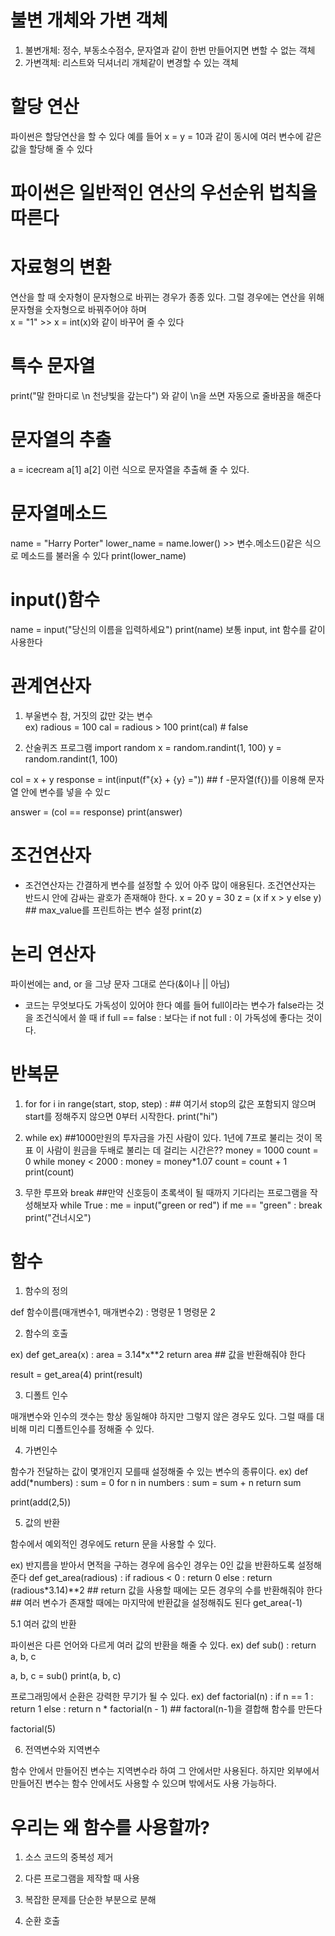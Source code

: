 # 불변 개체와 가변 객체

1. 불변개체: 정수, 부동소수점수, 문자열과 같이 한번 만들어지면 변할 수 없는 객체
2. 가변객체: 리스트와 딕셔너리 개체같이 변경할 수 있는 객체

# 할당 연산

파이썬은 할당연산을 할 수 있다 예를 들어 x = y = 10과 같이 동시에 여러 변수에 같은 값을 할당해 줄 수 있다

# 파이썬은 일반적인 연산의 우선순위 법칙을 따른다

# 자료형의 변환

연산을 할 때 숫자형이 문자형으로 바뀌는 경우가 종종 있다. 그럴 경우에는 연산을 위해 문자형을 숫자형으로 바꿔주어야 하며  
x = "1" >> x = int(x)와 같이 바꾸어 줄 수 있다

# 특수 문자열
print("말 한마디로 \n 천냥빛을 갚는다") 와 같이 \n을 쓰면 자동으로 줄바꿈을 해준다

# 문자열의 추출
a = icecream 
a[1]
a[2] 이런 식으로 문자열을 추출해 줄 수 있다.

# 문자열메소드
name = "Harry Porter"
lower_name = name.lower() >> 변수.메소드()같은 식으로 메소드를 불러올 수 있다
print(lower_name) 

# input()함수
name = input("당신의 이름을 입력하세요")
print(name)
보통 input, int 함수를 같이 사용한다

# 관계연산자

1. 부울변수
참, 거짓의 값만 갖는 변수                
ex) radious = 100
cal = radious > 100
print(cal) # false

2. 산술퀴즈 프로그램
import random
x = random.randint(1, 100)
y = random.randint(1, 100)

col = x + y
response = int(input(f"{x} + {y} ="))  ## f -문자열(f{})를 이용해 문자열 안에 변수를 넣을 수 있ㄷ

answer = (col == response)
print(answer)

# 조건연산자

- 조건연산자는 간결하게 변수를 설정할 수 있어 아주 많이 애용된다.
  조건연산자는 반드시 안에 감싸는 괄호가 존재해야 한다.
x = 20
y = 30
z = (x if x > y else y)  ## max_value를 프린트하는 변수 설정
print(z)

# 논리 연산자

파이썬에는 and, or 을 그냥 문자 그대로 쓴다(&이나 || 아님)

- 코드는 무엇보다도 가독성이 있어야 한다
예를 들어 full이라는 변수가 false라는 것을 조건식에서 쓸 때 
if full == false : 보다는
if not full : 이 가독성에 좋다는 것이다.

# 반복문

1. for
for i in range(start, stop, step) :  ## 여기서 stop의 값은 포함되지 않으며 start를 정해주지 않으면 0부터 시작한다.
   print("hi")
   
2. while
ex) ##1000만원의 투자금을 가진 사람이 있다. 1년에 7프로 불리는 것이 목표 이 사람이 원금을 두배로 불리는 데 걸리는 시간은??
money = 1000
count = 0
while money < 2000 :
    money = money*1.07
    count = count + 1
print(count)

3. 무한 루프와 break
##만약 신호등이 초록색이 될 때까지 기다리는 프로그램을 작성해보자
while True :
    me = input("green or red")
    if me == "green" :
       break
print("건너시오")

# 함수

1. 함수의 정의

def 함수이름(매개변수1, 매개변수2) :
    명령문 1
    명령문 2

2. 함수의 호출

ex) def get_area(x) :
    area = 3.14*x**2
    return area  ## 값을 반환해줘야 한다

result = get_area(4)
print(result)

3. 디폴트 인수

매개변수와 인수의 갯수는 항상 동일해야 하지만 그렇지 않은 경우도 있다. 그럴 때를 대비해 미리 디폴트인수를 정해줄 수 있다.

4. 가변인수

함수가 전달하는 값이 몇개인지 모를때 설정해줄 수 있는 변수의 종류이다.
ex) def add(*numbers) :
    sum = 0
    for n in numbers :
        sum = sum + n
    return sum

print(add(2,5))

5. 값의 반환

함수에서 예외적인 경우에도 return 문을 사용할 수 있다.

ex) 반지름을 받아서 면적을 구하는 경우에 음수인 경우는 0인 값을 반환하도록 설정해준다
def get_area(radious) :
    if radious < 0 :
        return 0
    else :
        return (radious*3.14)**2             ## return 값을 사용할 때에는 모든 경우의 수를 반환해줘야 한다
                                               ## 여러 변수가 존재할 때에는 마지막에 반환값을 설정해줘도 된다
get_area(-1)  

5.1 여러 값의 반환

파이썬은 다른 언어와 다르게 여러 값의 반환을 해줄 수 있다.
ex) def sub() :
    return a, b, c

a, b, c = sub()
print(a, b, c)

프로그래밍에서 순환은 강력한 무기가 될 수 있다.
ex) def factorial(n) :
    if n == 1 :
        return 1
    else :
        return n * factorial(n - 1)   ## factoral(n-1)을 결합해 함수를 만든다

factorial(5)

6. 전역변수와 지역변수

함수 안에서 만들어진 변수는 지역변수라 하여 그 안에서만 사용된다.
하지만 외부에서 만들어진 변수는 함수 안에서도 사용할 수 있으며 밖에서도 사용 가능하다.

# 우리는 왜 함수를 사용할까?

1. 소스 코드의 중복성 제거

2. 다른 프로그램을 제작할 때 사용

3. 복잡한 문제를 단순한 부분으로 분해

6. 순환 호출

